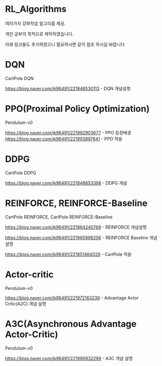 # RL_Algorithms
여러가지 강화학습 알고리즘 제공.

개인 공부의 목적으로 제작하였습니다.

아래 링크들도 추가하였으니 필요하시면 같이 참조 하시길 바랍니다

# DQN
CartPole DQN

https://blog.naver.com/jk96491/221846530113 - DQN 개념설명

# PPO(Proximal Policy Optimization)
Pendulum-v0

https://blog.naver.com/jk96491/221992903677 - PPO 등장배경
https://blog.naver.com/jk96491/221993897641 - PPO 적용

# DDPG
CartPole DDPG

https://blog.naver.com/jk96491/221848853398 - DDPG 개념

# REINFORCE, REINFORCE-Baseline
CartPole REINFORCE, CartPole REINFORCE-Baseline

https://blog.naver.com/jk96491/221964240769 - REINFORCE 개념설명

https://blog.naver.com/jk96491/221965998206 - REINFORCE Baseline 개념설명

https://blog.naver.com/jk96491/221851464029 - CartPole 적용


# Actor-critic
Pendulum-v0

https://blog.naver.com/jk96491/221972163239 - Advantage Actor Critic(A2C) 개념 설명

# A3C(Asynchronous Advantage Actor-Critic)
Pendulum-v0

https://blog.naver.com/jk96491/221990932299 - A3C 개념 설명




